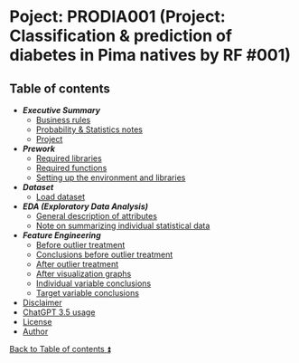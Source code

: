 # Poject: PRODIA001 (Project: Classification & prediction of diabetes in Pima natives by RF #001)

<!-- TOC -->
## Table of contents

<a id="table-of-contents"></a>

- **_Executive Summary_**
  - [Business rules](docs/executive_summary_business_rules.md)
  - [Probability & Statistics notes](docs/probability_and_statistics_notes.md#)
  - [Project](docs/executive_summary_project.md)
- **_Prework_**
  - [Required libraries](PRODIA001/PRODIA001_libr.ipynb)
  - [Required functions](PRODIA001/PRODIA001_func.ipynb)
  - [Setting up the environment and libraries](PRODIA001/PRODIA001_envi.ipynb)
- **_Dataset_**
  - [Load dataset](PRODIA001/PRODIA001_load.ipynb)
- **_EDA (Exploratory Data Analysis)_**
  - [General description of attributes](docs/eda_general_description_of_attributes.md)
  - [Note on summarizing individual statistical data](docs/eda_note_on_summarizing_individual_statistical_data.md)
- **_Feature Engineering_**
  - [Before outlier treatment](docs/feature_engineering_before_outlier_treatment.md)  
  - [Conclusions before outlier treatment](docs/feature_engineering_conclusions_before_outlier_treatment.md)  
  - [After outlier treatment](docs/feature_engineering_after_outlier_treatment.md)
  - [After visualization graphs](docs/feature_engineering_after_visualization_graphs.md)
  - [Individual variable conclusions](docs/feature_engineering_individual_conclusions.md)
  - [Target variable conclusions](docs/feature_engineering_target_conclusions.md)
- [Disclaimer](DISCLAIMER.md)
- [ChatGPT 3.5 usage](CHATGPT_USAGE.md)
- [License](LICENSE.md)
- [Author](AUTHOR.md)
<!-- /TOC --> 

[Back to Table of contents :arrow_double_up:](#table-of-contents)